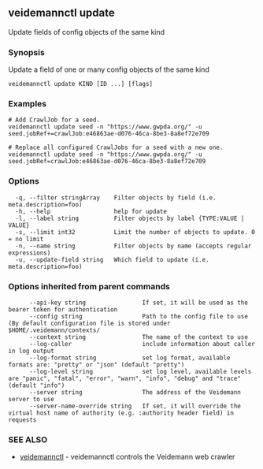 ## veidemannctl update

Update fields of config objects of the same kind

### Synopsis

Update a field of one or many config objects of the same kind

```
veidemannctl update KIND [ID ...] [flags]
```

### Examples

```
# Add CrawlJob for a seed.
veidemannctl update seed -n "https://www.gwpda.org/" -u seed.jobRef+=crawlJob:e46863ae-d076-46ca-8be3-8a8ef72e709

# Replace all configured CrawlJobs for a seed with a new one.
veidemannctl update seed -n "https://www.gwpda.org/" -u seed.jobRef=crawlJob:e46863ae-d076-46ca-8be3-8a8ef72e709
```

### Options

```
  -q, --filter stringArray    Filter objects by field (i.e. meta.description=foo)
  -h, --help                  help for update
  -l, --label string          Filter objects by label {TYPE:VALUE | VALUE}
  -s, --limit int32           Limit the number of objects to update. 0 = no limit
  -n, --name string           Filter objects by name (accepts regular expressions)
  -u, --update-field string   Which field to update (i.e. meta.description=foo)
```

### Options inherited from parent commands

```
      --api-key string                If set, it will be used as the bearer token for authentication
      --config string                 Path to the config file to use (By default configuration file is stored under $HOME/.veidemann/contexts/
      --context string                The name of the context to use
      --log-caller                    include information about caller in log output
      --log-format string             set log format, available formats are: "pretty" or "json" (default "pretty")
      --log-level string              set log level, available levels are "panic", "fatal", "error", "warn", "info", "debug" and "trace" (default "info")
      --server string                 The address of the Veidemann server to use
      --server-name-override string   If set, it will override the virtual host name of authority (e.g. :authority header field) in requests
```

### SEE ALSO

* [veidemannctl](veidemannctl.md)	 - veidemannctl controls the Veidemann web crawler

